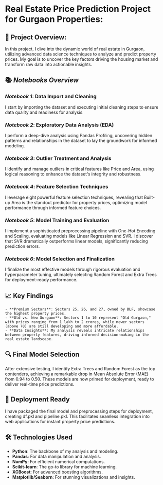 # Real Estate Price Prediction Project for Gurgaon Properties:

## 🏡 Project Overview:
In this project, I dive into the dynamic world of real estate in Gurgaon, utilizing advanced data science techniques to analyze and predict property prices. My goal is to uncover the key factors driving the housing market and transform raw data into actionable insights.

## 📚 *Notebooks Overview*

### *Notebook 1*: Data Import and Cleaning
I start by importing the dataset and executing initial cleaning steps to ensure data quality and readiness for analysis.

### *Notebook 2*: Exploratory Data Analysis (EDA)
I perform a deep-dive analysis using Pandas Profiling, uncovering hidden patterns and relationships in the dataset to lay the groundwork for informed modeling.

### *Notebook 3*: Outlier Treatment and Analysis
I identify and manage outliers in critical features like Price and Area, using logical reasoning to enhance the dataset's integrity and robustness.

### *Notebook 4*: Feature Selection Techniques
I leverage eight powerful feature selection techniques, revealing that Built-up Area is the standout predictor for property prices, optimizing model performance through informed feature choices.

### *Notebook 5*: Model Training and Evaluation
I implement a sophisticated preprocessing pipeline with One-Hot Encoding and Scaling, evaluating models like Linear Regression and SVR. I discover that SVR dramatically outperforms linear models, significantly reducing prediction errors.

### *Notebook 6*: Model Selection and Finalization
I finalize the most effective models through rigorous evaluation and hyperparameter tuning, ultimately selecting Random Forest and Extra Trees for deployment-ready performance.

## 📈 Key Findings
	- **Premium Sectors**: Sectors 25, 26, and 27, owned by DLF, showcase the highest property prices.
	- **Old vs. New Gurgaon**: Sectors 1 to 10 represent "Old Gurgaon," with prices ranging from 1 lakh to 2 crores, while newer sectors (above 70) are still developing and more affordable.
	- **Data Insights**: My analysis reveals intricate relationships between property features, driving informed decision-making in the real estate landscape.

## 🔍 Final Model Selection
After extensive testing, I identify Extra Trees and Random Forest as the top contenders, achieving a remarkable drop in Mean Absolute Error (MAE) from 0.94 to 0.50. These models are now primed for deployment, ready to deliver real-time price predictions.

## 🚀 Deployment Ready
I have packaged the final model and preprocessing steps for deployment, creating df.pkl and pipeline.pkl. This facilitates seamless integration into web applications for instant property price predictions.

## 🛠 Technologies Used
- **Python**: The backbone of my analysis and modeling.
- **Pandas**: For data manipulation and analysis.
- **NumPy**: For efficient numerical computations.
- **Scikit-learn**: The go-to library for machine learning.
- **XGBoost**: For advanced boosting algorithms.
- **Matplotlib/Seaborn**: For stunning visualizations and insights.

